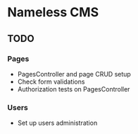 # Nameless CMS

## TODO


### Pages
- PagesController and page CRUD setup
- Check form validations
- Authorization tests on PagesController

### Users
- Set up users administration